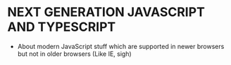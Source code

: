 # NEXT GENERATION JAVASCRIPT AND TYPESCRIPT
- About modern JavaScript stuff which are supported in newer browsers but not in older browsers (Like IE, sigh)